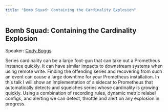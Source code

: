 ```yaml
---
title: "Bomb Squad: Containing the Cardinality Explosion"
---
```


## Bomb Squad: Containing the Cardinality Explosion

Speaker: [Cody Boggs](/2018-munich/speakers/cody-boggs/)

Series cardinality can be a large foot-gun that can take out a Prometheus instance quickly. It can have similar impacts to downstream systems when using remote write. Finding the offending series and recovering from such an event can cause a large downtime for your Prometheus installation. In this talk I will show an implementation of a sidecar to Prometheus that automatically detects and squelches series whose cardinality is growing quickly. Using a combination of recording rules, dynamic metric relabel configs, and alerting we can detect, throttle and alert on any explosion in progress.
